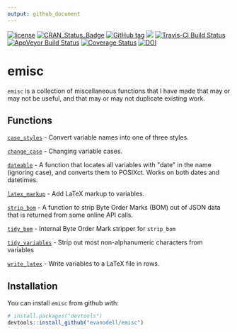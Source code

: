 ```yaml
---
output: github_document
---
```


<!-- README.md is generated from README.Rmd. Please edit that file -->
<!-- rmarkdown v1 -->




[![license](https://img.shields.io/github/license/mashape/apistatus.svg)](https://github.com/EvanOdell/emisc/blob/master/LICENSE)
[![CRAN_Status_Badge](https://www.r-pkg.org/badges/version/emisc)](https://cran.r-project.org/package=emisc)
[![GitHub tag](https://img.shields.io/github/tag/evanodell/emisc.svg)](https://github.com/evanodell/emisc)
[![](https://cranlogs.r-pkg.org/badges/grand-total/emisc)](https://dgrtwo.shinyapps.io/cranview/)
[![Travis-CI Build Status](https://travis-ci.org/evanodell/emisc.svg?branch=master)](https://travis-ci.org/evanodell/emisc)
[![AppVeyor Build Status](https://ci.appveyor.com/api/projects/status/github/evanodell/emisc?branch=master&svg=true)](https://ci.appveyor.com/project/evanodell/emisc)
[![Coverage Status](https://img.shields.io/codecov/c/github/evanodell/emisc/master.svg)](https://codecov.io/github/evanodell/emisc?branch=master)
[![DOI](https://zenodo.org/badge/96876145.svg)](https://zenodo.org/badge/latestdoi/96876145)


# emisc

`emisc` is a collection of miscellaneous functions that I have made that may or may not be useful, and that may or may not duplicate existing work.


## Functions

[`case_styles`](https://docs.evanodell.com/emisc/reference/case_styles.html) - Convert variable names into one of three styles.

[`change_case`](https://docs.evanodell.com/emisc/reference/change_case.html) - Changing variable cases.

[`dateable`](https://docs.evanodell.com/emisc/reference/dateable.html)  - A function that locates all variables with "date" in the name (ignoring case), and converts them to POSIXct. Works on both dates and datetimes.

[`latex_markup`](https://docs.evanodell.com/emisc/reference/latex_markup.html) - Add LaTeX markup to variables.

[`strip_bom`](https://docs.evanodell.com/emisc/reference/strip_bom.html) - A function to strip Byte Order Marks (BOM) out of JSON data that is returned from some online API calls.

[`tidy_bom`](https://docs.evanodell.com/emisc/reference/tidy_bom.html) - Internal Byte Order Mark stripper for `strip_bom`

[`tidy_variables`](https://docs.evanodell.com/emisc/reference/tidy_variables.html) - Strip out most non-alphanumeric characters from variables

[`write_latex`](https://docs.evanodell.com/emisc/reference/write_latex.html) - Write variables to a LaTeX file in rows.

## Installation

You can install `emisc` from github with:


```r
# install.packages("devtools")
devtools::install_github("evanodell/emisc")
```
